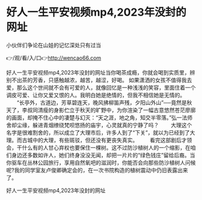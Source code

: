 # 好人一生平安视频mp4,2023年没封的网址
小伙伴们争论在山娃的记忆深处只有过当

👉/观/看/入/口👉http://wencao66.com

好人一生平安视频mp4,2023年没封的网址当你喝茶成瘾，你就会喝到实质里，辨别不出茶的芳香，只感触越浓，越苦，越涩，好喝。
如果潇洒的女孩不值得我去爱，那么这个世间就不会有可爱的人，就像回忆是一种浅浅的笑容，里面住着一个调皮可爱、让你又爱又恨的人。我明白她是绝情的，但我不相信她是无情的。
　　“长亭外，古道边，芳草碧连天，晚风拂柳笛声残，夕阳山外山”──竟然是秋天了，李叔同清瘦的身影伫立于秋天的旷野中，为你渲染了一幅古意悠然苍茫廖廓的画面，却掩不住心中的凄楚与幻灭：“天之涯，地之角，知交半零落。”弘一法师舍却尘缘，躲进青烟缭绕梵呗悠扬的庙宇，心灵就真的宁静了吗？
　　大理这个名字是很难割舍的，所以成立了大理市后，许多人到了“下关”，就以为已经到了大理。而古城中的大理，有些斑驳，但还没有更丧失真实。
　　看完这部剧后才领会，干什么有的人甘心弃权也要保住一棵树。这不过防沙植树人的一个缩影，在咱们身边还多数如许人，她们终身没没无闻，却把一片片的“绿色钱庄”留给后裔。当你驱车在丛林公园旅行，享用自然氧吧的滋润时，你能否会向那些防沙植树人问候呢?我的同学室友卢俊卿确定会的，在一次书院构造的植树震动中仍旧表露出来了。

好人一生平安视频mp4,2023年没封的网址
